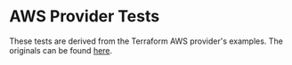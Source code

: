 # AWS Provider Tests

These tests are derived from the Terraform AWS provider's examples. The originals can be
found [here](https://github.com/terraform-providers/terraform-provider-aws/tree/master/examples).
